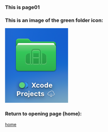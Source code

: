 ### This is page01
### This is an image of the green folder icon:
![green_folder](../Resources/green_folder.png)
### Return to opening page (home):
[home](../index.md)